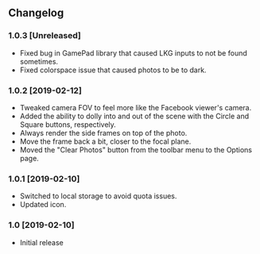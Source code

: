 Changelog
-----------
### 1.0.3 [Unreleased]
* Fixed bug in GamePad library that caused LKG inputs to not be found sometimes.
* Fixed colorspace issue that caused photos to be to dark.

### 1.0.2 [2019-02-12]
* Tweaked camera FOV to feel more like the Facebook viewer's camera.
* Added the ability to dolly into and out of the scene with the Circle and Square buttons, respectively.
* Always render the side frames on top of the photo.
* Move the frame back a bit, closer to the focal plane.
* Moved the "Clear Photos" button from the toolbar menu to the Options page.

### 1.0.1 [2019-02-10]
* Switched to local storage to avoid quota issues.
* Updated icon.

### 1.0 [2019-02-10]
* Initial release